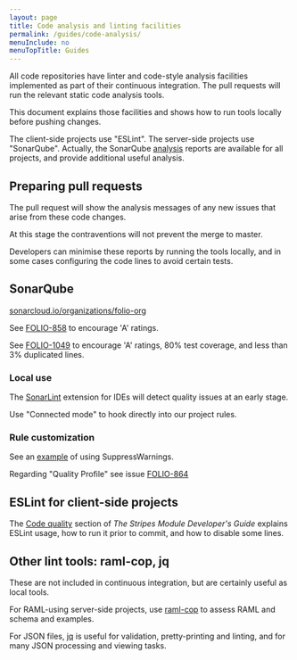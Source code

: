 ```yaml
---
layout: page
title: Code analysis and linting facilities
permalink: /guides/code-analysis/
menuInclude: no
menuTopTitle: Guides
---
```


All code repositories have linter and code-style analysis facilities implemented as part of their continuous integration. The pull requests will run the relevant static code analysis tools.

This document explains those facilities and shows how to run tools locally before pushing changes.

The client-side projects use "ESLint".
The server-side projects use "SonarQube".
Actually, the SonarQube [analysis](https://sonarcloud.io/organizations/folio-org/projects)
reports are available for all projects, and provide additional useful analysis.

## Preparing pull requests

The pull request will show the analysis messages of any new issues that arise from these code changes.

At this stage the contraventions will not prevent the merge to master.

Developers can minimise these reports by running the tools locally,
and in some cases configuring the code lines to avoid certain tests.

## SonarQube

[sonarcloud.io/organizations/folio-org](https://sonarcloud.io/organizations/folio-org/projects)

See [FOLIO-858](https://issues.folio.org/browse/FOLIO-858) to encourage 'A' ratings.

See [FOLIO-1049](https://issues.folio.org/browse/FOLIO-1049) to encourage 'A' ratings,
80% test coverage, and less than 3% duplicated lines.

### Local use

The [SonarLint](http://www.sonarlint.org) extension for IDEs will detect quality issues at an early stage.

Use "Connected mode" to hook directly into our project rules.

### Rule customization

See an [example](https://github.com/folio-org/okapi/pull/367/commits/1710e99d574152cc67990d83d400951e8f11e309)
of using SuppressWarnings.

Regarding "Quality Profile" see issue [FOLIO-864](https://issues.folio.org/browse/FOLIO-864)

## ESLint for client-side projects

The [Code quality](https://github.com/folio-org/stripes-core/blob/master/doc/dev-guide.md#code-quality)
section of _The Stripes Module Developer's Guide_ explains ESLint usage, how to run it prior to commit, and how to disable some lines.

## Other lint tools: raml-cop, jq

These are not included in continuous integration, but are certainly useful as local tools.

For RAML-using server-side projects, use [raml-cop](/guides/raml-cop/) to assess RAML and schema and examples.

For JSON files, [jq](https://github.com/stedolan/jq) is useful for validation, pretty-printing and linting, and for many JSON processing and viewing tasks.


